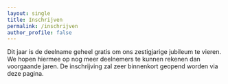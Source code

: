 ```yaml
---
layout: single
title: Inschrijven
permalink: /inschrijven
author_profile: false
---
```


Dit jaar is de deelname geheel gratis om ons zestigjarige jubileum te vieren. We hopen hiermee op nog meer deelnemers te kunnen rekenen dan voorgaande jaren. De inschrijving zal zeer binnenkort geopend worden via deze pagina.